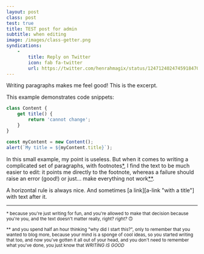 ```yaml
---
layout: post
class: post
test: true
title: TEST post for admin
subtitle: when editing
image: /images/class-getter.png
syndications:
    -
        title: Reply on Twitter
        icon: fab fa-twitter
        url: https://twitter.com/henrahmagix/status/1247124024745918470
---
```

Writing paragraphs makes me feel good! This is the excerpt.

This example demonstrates code snippets:

```js
class Content {
    get title() {
        return 'cannot change';
    }
}
```
```js
const myContent = new Content();
alert(`My title = ${myContent.title}`);
```

In this small example, my point is useless. But when it comes to writing a complicated set of paragraphs, with footnotes[*](#footnote-1), I find the text to be much easier to edit: it points me directly to the footnote, whereas a failure should raise an error (good!) or just... make everything not work[**](#footnote-2).

A horizontal rule is always nice. And sometimes [a link][a-link "with a title"] with text after it.

---

<small id="footnote-1">* because you're just writing for fun, and you're allowed to make that decision because you're you, and the text doesn't matter really, right? _right?_ 🙃</small>

<small id="footnote-2">** and you spend half an hour thinking "why did I start this?", only to remember that you wanted to blog more, because your mind is a sponge of cool ideas, so you started writing that too, and now you've gotten it all out of your head, and you don't need to remember what you've done, you just know that _WRITING IS GOOD_</small>

[a-link]: google.com
